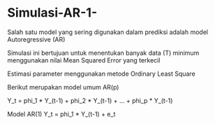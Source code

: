 # Simulasi-AR-1-

Salah satu model yang sering digunakan dalam prediksi adalah model Autoregressive (AR) 

Simulasi ini bertujuan untuk menentukan banyak data (T) minimum menggunakan nilai Mean Squared Error yang terkecil

Estimasi parameter menggunakan metode Ordinary Least Square

Berikut merupakan model umum AR(p)

Y_t = phi_1 * Y_(t-1) + phi_2 * Y_(t-1) + ... + phi_p * Y_(t-1)

Model AR(1) 
Y_t = phi_1 * Y_(t-1) + e_t
